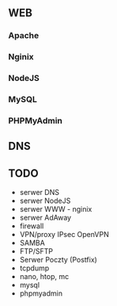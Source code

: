 ## WEB

### Apache

### Nginix

### NodeJS

### MySQL

### PHPMyAdmin

## DNS

## TODO

- serwer DNS
- serwer NodeJS
- serwer WWW - nginix
- serwer AdAway
- firewall
- VPN/proxy IPsec OpenVPN
- SAMBA
- FTP/SFTP
- Serwer Poczty (Postfix)
- tcpdump
- nano, htop, mc
- mysql
- phpmyadmin
